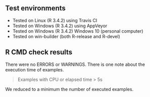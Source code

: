## Test environments

* Tested on Linux (R 3.4.2) using Travis CI
* Tested on Windows (R 3.4.2) using AppVeyor
* Tested on Windows (R 3.4.2) Windows 10 (personal computer)
* Tested on win-builder (both R-release and R-devel)

## R CMD check results

There were no ERRORS or WARNINGS. There is one note about the execution time of examples.

> Examples with CPU or elapsed time > 5s

We reduced to a minimum the number of executed examples.